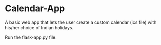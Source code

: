 # Calendar-App
A basic web app that lets the user create a custom calendar (ics file) with his/her choice of Indian holidays.<br />

Run the flask-app.py file.
